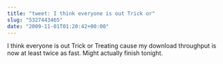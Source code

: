 ```yaml
---
title: "tweet: I think everyone is out Trick or"
slug: "5327443465"
date: "2009-11-01T01:20:42+00:00"
---
```

I think everyone is out Trick or Treating cause my download throughput is now at least twice as fast. Might actually finish tonight.
